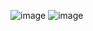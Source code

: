 ![image](https://github.com/LuisCordero1512/Simulacion_por_computadora-LuisCordero/assets/142678056/67fe109e-4ac7-4d10-a785-b874e1555c11)
![image](https://github.com/LuisCordero1512/Simulacion_por_computadora-LuisCordero/assets/142678056/12087aa9-7c17-4e38-aa19-810e4650fd25)


